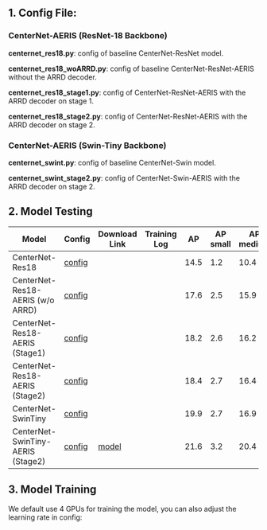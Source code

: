 ## 1. Config File:

### CenterNet-AERIS (ResNet-18 Backbone)

**centernet_res18.py**: config of baseline CenterNet-ResNet model.

**centernet_res18_woARRD.py**: config of baseline CenterNet-ResNet-AERIS without the ARRD decoder.

**centernet_res18_stage1.py**: config of CenterNet-ResNet-AERIS with the ARRD decoder on stage 1.

**centernet_res18_stage2.py**: config of CenterNet-ResNet-AERIS with the ARRD decoder on stage 2.

### CenterNet-AERIS (Swin-Tiny Backbone)

**centernet_swint.py**: config of baseline CenterNet-Swin model.

**centernet_swint_stage2.py**: config of CenterNet-Swin-AERIS with the ARRD decoder on stage 2.


## 2. Model Testing

| Model | Config | Download Link | Training Log | AP | AP small | AP medium | AP large |
|  ---- | ---- | ---- | ---- | ---- | ---- | ---- | ---- | 
| CenterNet-Res18 | [config](configs/centernet_AERIS/centernet_res18.py) |  |  | 14.5 | 1.2 | 10.4 | 38.6 | 
| CenterNet-Res18-AERIS (w/o ARRD) | [config](configs/centernet_AERIS/centernet_res18.py) |  |  | 17.6 | 2.5 | 15.9 | 41.4 | 
| CenterNet-Res18-AERIS (Stage1) | [config](configs/centernet_AERIS/centernet_res18_stage1.py) |  |  | 18.2 | 2.6 | 16.2 | 43.2 | 
| CenterNet-Res18-AERIS (Stage2) | [config](configs/centernet_AERIS/centernet_res18_stage2.py) |  |  | 18.4 | 2.7 | 16.4  | 46.5 | 
| CenterNet-SwinTiny | [config](configs/centernet_AERIS/centernet_swint.py) |  |  | 19.9 | 2.7 | 16.9 | 46.2 | 
| CenterNet-SwinTiny-AERIS (Stage2) | [config](configs/centernet_AERIS/centernet_swint_stage2.py) | [model](https://1drv.ms/u/s!AhAeTSGcQBWibIr8OvLkO95pCG4?e=P1Hgbp) |  | 21.6 | 3.2 | 20.4 | 49.0 | 

## 3. Model Training

We default use 4 GPUs for training the model, you can also adjust the learning rate in config:

